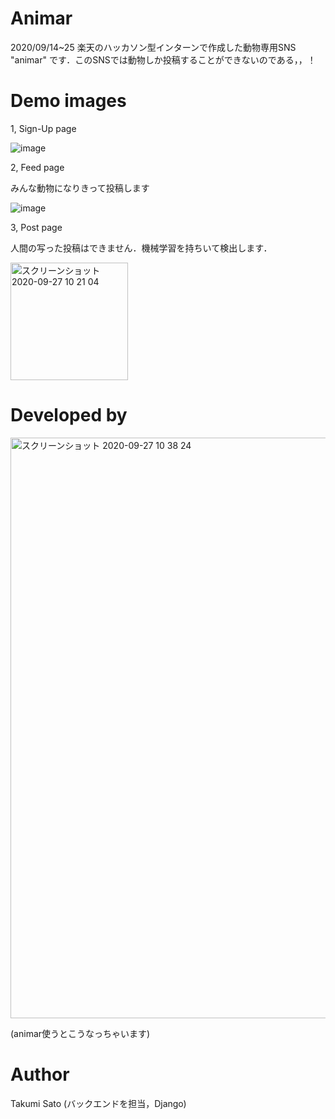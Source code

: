 # Animar
2020/09/14~25 楽天のハッカソン型インターンで作成した動物専用SNS "animar" です．このSNSでは動物しか投稿することができないのである，，！

# Demo images
1, Sign-Up page

![image](https://user-images.githubusercontent.com/60457290/94353233-925d6780-00a9-11eb-85b9-371eb3471446.png)

2, Feed page

みんな動物になりきって投稿します

![image](https://user-images.githubusercontent.com/60457290/94353229-807bc480-00a9-11eb-9ff1-3581f57af644.png)

3, Post page

人間の写った投稿はできません．機械学習を持ちいて検出します．

<img width="188" alt="スクリーンショット 2020-09-27 10 21 04" src="https://user-images.githubusercontent.com/60457290/94353349-2e3ba300-00ab-11eb-8911-c092bf57a0bf.png">

# Developed by
<img width="929" alt="スクリーンショット 2020-09-27 10 38 24" src="https://user-images.githubusercontent.com/60457290/94353572-98edde00-00ad-11eb-831a-fa85c668d62d.png">

(animar使うとこうなっちゃいます)

# Author 
Takumi Sato (バックエンドを担当，Django)
